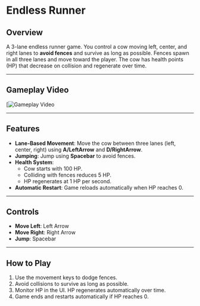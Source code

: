 # Endless Runner

## Overview
A 3-lane endless runner game. You control a cow moving left, center, and right lanes to **avoid fences** and survive as long as possible. Fences spawn in all three lanes and move toward the player. The cow has health points (HP) that decrease on collision and regenerate over time.

---

## Gameplay Video
[![Gameplay Video]((https://drive.google.com/file/d/1o3aWZaX8M-xdn2Ua0tjG-TGBidjQir1r/view?usp=sharing))  

---
## Features
- **Lane-Based Movement**: Move the cow between three lanes (left, center, right) using **A/LeftArrow** and **D/RightArrow**.  
- **Jumping**: Jump using **Spacebar** to avoid fences.  
- **Health System**: 
  - Cow starts with 100 HP.  
  - Colliding with fences reduces 5 HP.  
  - HP regenerates at 1 HP per second.  
- **Automatic Restart**: Game reloads automatically when HP reaches 0.  
---

## Controls
- **Move Left**: Left Arrow  
- **Move Right**: Right Arrow  
- **Jump**: Spacebar
   
---
## How to Play
1. Use the movement keys to dodge fences.  
2. Avoid collisions to survive as long as possible.  
3. Monitor HP in the UI. HP regenerates automatically over time.  
4. Game ends and restarts automatically if HP reaches 0.  
